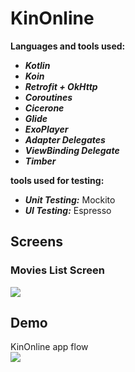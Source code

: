# KinOnline

**Languages and tools used:**

* _**Kotlin**_
* _**Koin**_
* _**Retrofit + OkHttp**_
* _**Coroutines**_
* _**Cicerone**_
* _**Glide**_
* _**ExoPlayer**_
* _**Adapter Delegates**_
* _**ViewBinding Delegate**_
* _**Timber**_

**tools used for testing:**

* _**Unit Testing:**_ Mockito
* _**UI Testing:**_ Espresso

## Screens

### Movies List Screen

![](readmeGIFs/KinOnlineMainScreenWithTransaction.gif)

## Demo

KinOnline app flow<br>
![](readmeGIFs/KinOnlineFlow.gif)